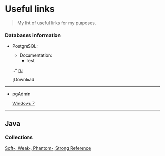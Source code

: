 # Useful links
>My list of useful links for my purposes.


### Databases information
- PostgreSQL:
   - Documentation:
      - test



   
   
   ..* [ru](https://postgrespro.ru/docs/postgresql)


   [Download

***

* pgAdmin


   [Windows 7](https://www.postgresql.org/ftp/pgadmin/pgadmin4/v4.30/windows/)
   
***

## Java

### Collections
[Soft-, Weak-, Phantom-, Strong Reference](https://habr.com/ru/post/169883/)
